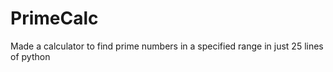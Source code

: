 # PrimeCalc
Made a calculator to find prime numbers in a specified range in just 25 lines of python
